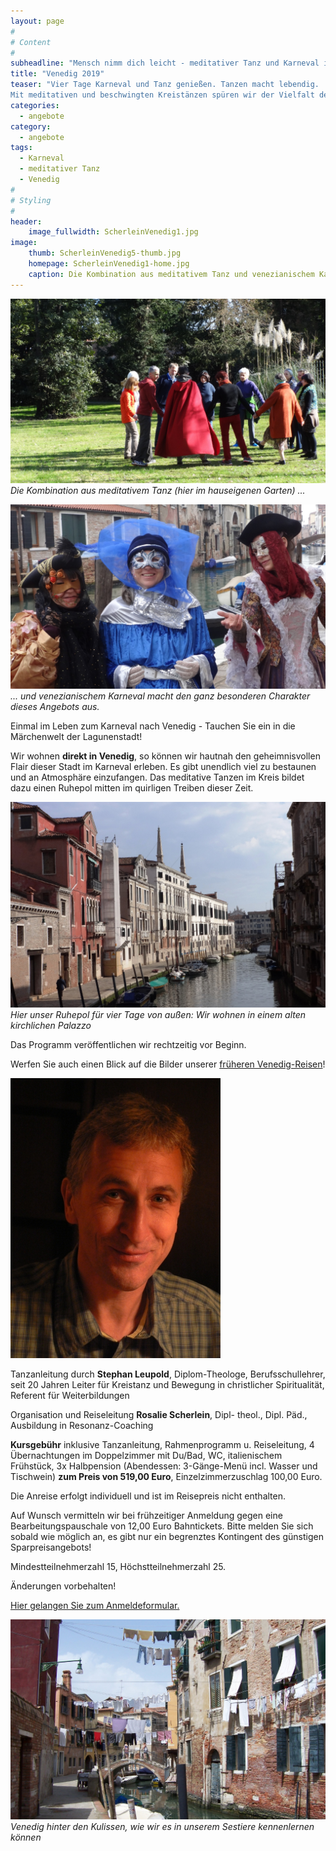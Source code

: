 ```yaml
---
layout: page
#
# Content
#
subheadline: "Mensch nimm dich leicht - meditativer Tanz und Karneval in Venedig vom 1. bis 5. März 2019"
title: "Venedig 2019"
teaser: "Vier Tage Karneval und Tanz genießen. Tanzen macht lebendig. 
Mit meditativen und beschwingten Kreistänzen spüren wir der Vielfalt des Lebens nach. Wir begegnen uns selbst, unserer Heiterkeit, Sehnsucht und Hoffnung im körperlichen Ausdruck der Bewegungen. In der Tanzgemeinschaft erfahren wir Lebensfreude und Inspiration, Leichtigkeit mischt sich mit Tiefgang."
categories:
  - angebote
category:
  - angebote
tags:
  - Karneval
  - meditativer Tanz
  - Venedig
#
# Styling
#
header:
    image_fullwidth: ScherleinVenedig1.jpg
image:
    thumb: ScherleinVenedig5-thumb.jpg
    homepage: ScherleinVenedig1-home.jpg
    caption: Die Kombination aus meditativem Tanz und venezianischem Karneval macht den ganz besonderen Charakter dieses Angebots aus. 
---
```

![Meditativer Tanz im hauseigenen Garten](/images/scherleinvenedig13.jpg)
*Die Kombination aus meditativem Tanz (hier im hauseigenen Garten) ...*

![Venezianischer Karneval](/images/scherleinvenedig14.jpg)
*... und venezianischem Karneval macht den ganz besonderen Charakter dieses Angebots aus.*

Einmal im Leben zum Karneval nach Venedig - Tauchen Sie ein in die Märchenwelt der Lagunenstadt!

Wir wohnen **direkt in Venedig**, so können wir hautnah den geheimnisvollen Flair dieser Stadt im Karneval erleben. Es gibt unendlich viel zu bestaunen und an Atmosphäre einzufangen. Das meditative Tanzen im Kreis bildet dazu einen Ruhepol mitten im quirligen Treiben dieser Zeit.

![Unser Palazzo von außen](/images/scherleinvenedig12.jpg)
*Hier unser Ruhepol für vier Tage von außen: Wir wohnen in einem alten kirchlichen Palazzo*

Das Programm veröffentlichen wir rechtzeitig vor Beginn.

Werfen Sie auch einen Blick auf die Bilder unserer [früheren Venedig-Reisen](/impressionen/venedig/)!

![Stephan Leupold](/images/stephan_leupold.jpg)

Tanzanleitung durch **Stephan Leupold**, Diplom-Theologe, Berufsschullehrer, seit 20 Jahren Leiter für Kreistanz und Bewegung in christlicher Spiritualität, Referent für Weiterbildungen

Organisation und Reiseleitung **Rosalie Scherlein**, Dipl- theol., Dipl. Päd., Ausbildung in Resonanz-Coaching

**Kursgebühr** inklusive Tanzanleitung, Rahmenprogramm u. Reiseleitung, 4 Übernachtungen im Doppelzimmer mit Du/Bad, WC, italienischem Frühstück, 3x Halbpension (Abendessen: 3-Gänge-Menü incl. Wasser und Tischwein) **zum Preis von 519,00 Euro**, Einzelzimmerzuschlag 100,00 Euro.

Die Anreise erfolgt individuell und ist im Reisepreis nicht enthalten.

Auf Wunsch vermitteln wir bei frühzeitiger Anmeldung gegen eine Bearbeitungspauschale von 12,00 Euro Bahntickets. Bitte melden Sie sich sobald wie möglich an, es gibt nur ein begrenztes Kontingent des günstigen Sparpreisangebots!

Mindestteilnehmerzahl 15, Höchstteilnehmerzahl 25.

Änderungen vorbehalten!

[Hier gelangen Sie zum Anmeldeformular.](/anmeldung/)

![Venedig hinter den Kulissen](/images/ScherleinVenedig10.jpg)
*Venedig hinter den Kulissen, wie wir es in unserem Sestiere kennenlernen können*

